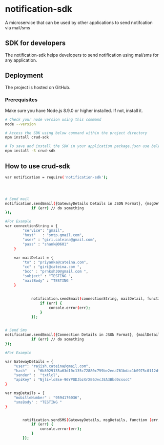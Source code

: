 # notification-sdk
A microservice that can be used by other applications to send notifcation via mail/sms

## SDK for developers
The notification-sdk helps developers to send notification using mai/sms for any application.

## Deployment
The project is hosted on GitHub. 

### Prerequisites
Make sure you have Node.js 8.9.0 or higher installed. If not, install it.

```sh
# Check your node version using this command
node --version
```
```sh
# Access the SDK using below command within the project directory
npm install crud-sdk

# To save and install the SDK in your application package.json use below command within the project directory.
npm install -S crud-sdk
```

## How to use crud-sdk
```sh
var notification = require('notification-sdk');




# Send mail
notification.sendEmail({GatewayDetails Details in JSON Format}, {msgDetails details in JSON format}, function (err, data) {
            if (err) // do something
});

#For Example
var connectionString = {
        "service": "gmail",
        "host"   : "smtp.gmail.com",
        "user" : "giri.cateina@gmail.com",
        "pass" : "shank@0601"
    }
    
    var mailDetail = {
        "to" : "priyanka@cateina.com",
        "cc" : "giri@cateina.com ",
        "bcc" : "prnksh30@gmail.com ",
        "subject" : "TESTING ",
        "mailBody" : "TESTING "
    }
    
    
            notification.sendEmail(connectionString, mailDetail, function (err, data) {
                if (err) {
                    console.error(err);
                }
            });
    

# Send Sms
notification.sendEmail({Connection Details in JSON Format}, {mailDetail details in JSON format}, function (err, data) {
            if (err) // do something
});

#For Example

var GatewayDetails = {
    "user": "rajish.cateina@gmail.com",
    "hash"   : "6b3029135a63d10c135c72880c759be2eea761bdac1b0975c0112dfd920a55fb",
    "sender" :  "txtlcl",
    "apiKey" : "Njli+lo8se-96YPODJbzXrXE6JvcJEA3Bbd0csscC"
}

var msgDetails = {
    "mobilleNumber" : "9594176036",
    "smsBody" : "TESTING "
}


        notification.sendSMS(GatewayDetails, msgDetails, function (err, data) {
            if (err) {
                console.error(err);
            }
        });
```
